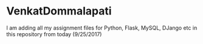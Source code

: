 # VenkatDommalapati
I am adding all my assignment files for Python, Flask, MySQL, DJango etc in this repository from today (9/25/2017)
